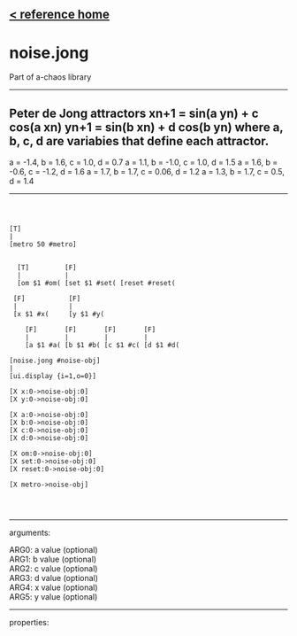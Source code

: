 [< reference home](ceammc_lib.html)
---

# noise.jong


Part of a-chaos library

---

Peter de Jong attractors
xn+1 = sin(a yn) + c cos(a xn)
yn+1 = sin(b xn) + d cos(b yn)
where a, b, c, d are variabies that define each attractor.
---
a = -1.4, b = 1.6, c = 1.0, d = 0.7
a = 1.1, b = -1.0, c = 1.0, d = 1.5
a = 1.6, b = -0.6, c = -1.2, d = 1.6
a = 1.7, b = 1.7, c = 0.06, d = 1.2
a = 1.3, b = 1.7, c = 0.5, d = 1.4
<br>


---


```



[T]
|
[metro 50 #metro]


  [T]         [F]
  |           |
  [om $1 #om( [set $1 #set( [reset #reset(

 [F]           [F]
 |             |
 [x $1 #x(     [y $1 #y(  

    [F]       [F]       [F]       [F]
    |         |         |         |
    [a $1 #a( [b $1 #b( [c $1 #c( [d $1 #d(  

[noise.jong #noise-obj]
|
[ui.display {i=1,o=0}]

[X x:0->noise-obj:0]  
[X y:0->noise-obj:0] 

[X a:0->noise-obj:0]
[X b:0->noise-obj:0]
[X c:0->noise-obj:0]
[X d:0->noise-obj:0] 

[X om:0->noise-obj:0]
[X set:0->noise-obj:0]
[X reset:0->noise-obj:0]

[X metro->noise-obj]


            
```

---
arguments:

ARG0: a value (optional)<br>
ARG1: b value (optional)<br>
ARG2: c value (optional)<br>
ARG3: d value (optional)<br>
ARG4: x value (optional)<br>
ARG5: y value (optional)<br>

---
properties:


